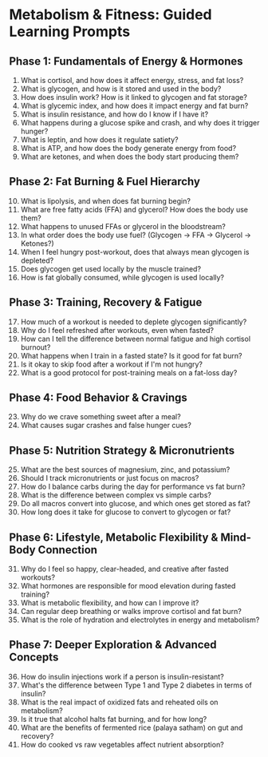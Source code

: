 # Metabolism & Fitness: Guided Learning Prompts

## Phase 1: Fundamentals of Energy & Hormones
1. What is cortisol, and how does it affect energy, stress, and fat loss?
2. What is glycogen, and how is it stored and used in the body?
3. How does insulin work? How is it linked to glycogen and fat storage?
4. What is glycemic index, and how does it impact energy and fat burn?
5. What is insulin resistance, and how do I know if I have it?
6. What happens during a glucose spike and crash, and why does it trigger hunger?
7. What is leptin, and how does it regulate satiety?
8. What is ATP, and how does the body generate energy from food?
9. What are ketones, and when does the body start producing them?

## Phase 2: Fat Burning & Fuel Hierarchy
10. What is lipolysis, and when does fat burning begin?
11. What are free fatty acids (FFA) and glycerol? How does the body use them?
12. What happens to unused FFAs or glycerol in the bloodstream?
13. In what order does the body use fuel? (Glycogen → FFA → Glycerol → Ketones?)
14. When I feel hungry post-workout, does that always mean glycogen is depleted?
15. Does glycogen get used locally by the muscle trained?
16. How is fat globally consumed, while glycogen is used locally?

## Phase 3: Training, Recovery & Fatigue
17. How much of a workout is needed to deplete glycogen significantly?
18. Why do I feel refreshed after workouts, even when fasted?
19. How can I tell the difference between normal fatigue and high cortisol burnout?
20. What happens when I train in a fasted state? Is it good for fat burn?
21. Is it okay to skip food after a workout if I'm not hungry?
22. What is a good protocol for post-training meals on a fat-loss day?

## Phase 4: Food Behavior & Cravings
23. Why do we crave something sweet after a meal?
24. What causes sugar crashes and false hunger cues?

## Phase 5: Nutrition Strategy & Micronutrients
25. What are the best sources of magnesium, zinc, and potassium?
26. Should I track micronutrients or just focus on macros?
27. How do I balance carbs during the day for performance vs fat burn?
28. What is the difference between complex vs simple carbs?
29. Do all macros convert into glucose, and which ones get stored as fat?
30. How long does it take for glucose to convert to glycogen or fat?

## Phase 6: Lifestyle, Metabolic Flexibility & Mind-Body Connection
31. Why do I feel so happy, clear-headed, and creative after fasted workouts?
32. What hormones are responsible for mood elevation during fasted training?
33. What is metabolic flexibility, and how can I improve it?
34. Can regular deep breathing or walks improve cortisol and fat burn?
35. What is the role of hydration and electrolytes in energy and metabolism?

## Phase 7: Deeper Exploration & Advanced Concepts
36. How do insulin injections work if a person is insulin-resistant?
37. What's the difference between Type 1 and Type 2 diabetes in terms of insulin?
38. What is the real impact of oxidized fats and reheated oils on metabolism?
39. Is it true that alcohol halts fat burning, and for how long?
40. What are the benefits of fermented rice (palaya satham) on gut and recovery?
41. How do cooked vs raw vegetables affect nutrient absorption?
